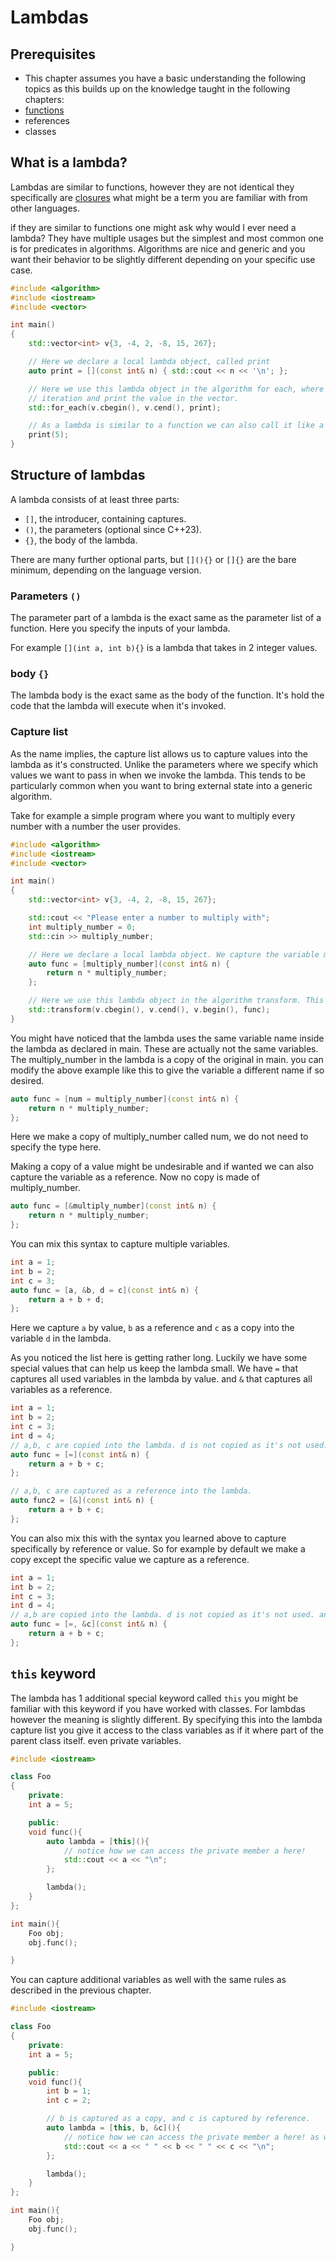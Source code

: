 # Lambdas

## Prerequisites

- This chapter assumes you have a basic understanding the following topics as this builds up on the knowledge taught in the following chapters:
- [functions](functions.md)
- references
- classes



## What is a lambda?

Lambdas are similar to functions, however they are not identical they specifically are [closures](https://en.wikipedia.org/wiki/Closure_(computer_programming)) what might be a term you are familiar with from other languages.

if they are similar to functions one might ask why would I ever need a lambda? They have multiple usages but the simplest and most common one is for predicates in algorithms. Algorithms are nice and generic and you want their behavior to be slightly different depending on your specific use case.

```cpp
#include <algorithm>
#include <iostream>
#include <vector>

int main()
{
    std::vector<int> v{3, -4, 2, -8, 15, 267};

    // Here we declare a local lambda object, called print
    auto print = [](const int& n) { std::cout << n << '\n'; };

    // Here we use this lambda object in the algorithm for each, where the lambda will be called for each
    // iteration and print the value in the vector.
    std::for_each(v.cbegin(), v.cend(), print);

    // As a lambda is similar to a function we can also call it like a function. This will print 5
    print(5);
}
```

## Structure of lambdas

A lambda consists of at least three parts:
- `[]`, the introducer, containing captures.
- `()`, the parameters (optional since C++23).
- `{}`, the body of the lambda.

There are many further optional parts, but `[](){}` or `[]{}` are the bare minimum, depending on the language version.

### Parameters `()`

The parameter part of a lambda is the exact same as the parameter list of a function. Here you specify the inputs of your lambda.

For example `[](int a, int b){}` is a lambda that takes in 2 integer values.

### body `{}`

The lambda body is the exact same as the body of the function. It's hold the code that the lambda will execute when it's invoked.

### Capture list

As the name implies, the capture list allows us to capture values into the lambda as it's constructed. Unlike the parameters where we specify which values we want to pass in when we invoke the lambda. This tends to be particularly common when you want to bring external state into a generic algorithm.

Take for example a simple program where you want to multiply every number with a number the user provides.

```cpp
#include <algorithm>
#include <iostream>
#include <vector>

int main()
{
    std::vector<int> v{3, -4, 2, -8, 15, 267};

    std::cout << "Please enter a number to multiply with";
    int multiply_number = 0;
    std::cin >> multiply_number;

    // Here we declare a local lambda object. We capture the variable multiply_number so it can be used in the lambda. We return the value of the passed in value with multiply_number.
    auto func = [multiply_number](const int& n) {
        return n * multiply_number;
    };

    // Here we use this lambda object in the algorithm transform. This algorithm takes a ranges to iterate over, an output destination (the begin of the same vector in this case) and the predicate (our lambda)
    std::transform(v.cbegin(), v.cend(), v.begin(), func);
}
```

You might have noticed that the lambda uses the same variable name inside the lambda as declared in main. These are actually not the same variables. The multiply_number in the lambda is a copy of the original in main. you can modify the above example like this to give the variable a different name if so desired.

```cpp
auto func = [num = multiply_number](const int& n) {
    return n * multiply_number;
};
```

Here we make a copy of multiply_number called num, we do not need to specify the type here.

Making a copy of a value might be undesirable and if wanted we can also capture the variable as a reference. Now no copy is made of multiply_number.

```cpp
auto func = [&multiply_number](const int& n) {
    return n * multiply_number;
};
```

You can mix this syntax to capture multiple variables.

```cpp
int a = 1;
int b = 2;
int c = 3;
auto func = [a, &b, d = c](const int& n) {
    return a + b + d;
};
```

Here we capture `a` by value, `b` as a reference and `c` as a copy into the variable `d` in the lambda.

As you noticed the list here is getting rather long. Luckily we have some special values that can help us keep the lambda small. We have `=` that captures all used variables in the lambda by value. and `&` that captures all variables as a reference.

```cpp
int a = 1;
int b = 2;
int c = 3;
int d = 4;
// a,b, c are copied into the lambda. d is not copied as it's not used.
auto func = [=](const int& n) {
    return a + b + c;
};

// a,b, c are captured as a reference into the lambda.
auto func2 = [&](const int& n) {
    return a + b + c;
};
```

You can also mix this with the syntax you learned above to capture specifically by reference or value. So for example by default we make a copy except the specific value we capture as a reference.

```cpp
int a = 1;
int b = 2;
int c = 3;
int d = 4;
// a,b are copied into the lambda. d is not copied as it's not used. and c is captured as a reference into the lambda.
auto func = [=, &c](const int& n) {
    return a + b + c;
};
```

## `this` keyword

The lambda has 1 additional special keyword called `this` you might be familiar with this keyword if you have worked with classes. For lambdas however the meaning is slightly different. By specifying this into the lambda capture list you give it access to the class variables as if it where part of the parent class itself. even private variables.

```cpp
#include <iostream>

class Foo
{
    private:
    int a = 5;

    public:
    void func(){
        auto lambda = [this](){
            // notice how we can access the private member a here!
            std::cout << a << "\n";
        };

        lambda();
    }
};

int main(){
    Foo obj;
    obj.func();

}
```

You can capture additional variables as well with the same rules as described in the previous chapter.

```cpp
#include <iostream>

class Foo
{
    private:
    int a = 5;

    public:
    void func(){
        int b = 1;
        int c = 2;

        // b is captured as a copy, and c is captured by reference.
        auto lambda = [this, b, &c](){
            // notice how we can access the private member a here! as well as the local variable b and c
            std::cout << a << " " << b << " " << c << "\n";
        };

        lambda();
    }
};

int main(){
    Foo obj;
    obj.func();

}
```
